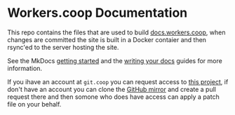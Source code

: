 # Workers.coop Documentation

This repo contains the files that are used to build [docs.workers.coop](https://docs.workers.coop/), when changes are committed the site is built in a Docker contaier and then rsync'ed to the server hosting the site.

See the MkDocs [getting started](https://www.mkdocs.org/getting-started/) and the [writing your docs](https://www.mkdocs.org/user-guide/writing-your-docs/) guides for more information.

If you ihave an account at `git.coop` you can request access to [this project](https://git.coop/workers/docs), if don't have an account you can clone the [GitHub mirror](https://github.com/workers-coop/docs) and create a pull request there and then somone who does have access can apply a patch file on your behalf.

